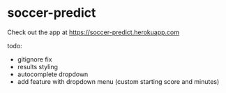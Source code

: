 ﻿# soccer-predict
Check out the app at https://soccer-predict.herokuapp.com

todo:
- gitignore fix
- results styling
- autocomplete dropdown
- add feature with dropdown menu (custom starting score and minutes)
